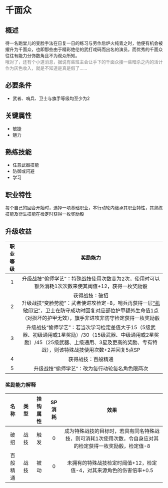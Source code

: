 # 千面众

## 概述

待一名跑堂儿的变脸手法在日复一日的练习与劳作后炉火纯青之时，他便有机会被擢升为千面众，也即那些由于精彩绝伦的武打戏码而出名的演员，而优秀的千面众往往有能力分饰数角且不为观众所知。<br><font color=' #808080 '>哦对了，还有个小道消息，据说有些班主会让手下的千面众接一些暗杀之内的活计作为灰色收入，就是不知道是真是假了……</font>

## 必要条件

* 武者、哨兵、卫士与旗手等级均至少为2

## 关键属性

* 敏捷
* 魅力

## 熟练技能

* 任意武器技能
* 防御或闪避
* 学习

## 职业特性

每个自己的回合开始时，选择一项基础职业，本行动轮内继承其职业特性，其熟练技能及衍生技能在检定时获得一枚奖励骰

## 升级收益

职业等级|奖励能力
:--:|:--:
1|升级战技“偷师学艺”：特殊战技使用次数变为2次，使用时可以额外消耗1次次数来使其阈值+12，获得一枚奖励骰
2|获得战技：破招<br>升级战技“变脸势能”：武者使进攻检定-8，哨兵再获得一层<a href="../../../../../status/mark/#机敏印记" target="_blank">“机敏印记”</a>，卫士在防守成功时回复对应部位护甲额外生命值1点（对损坏的护甲无效），旗手非进攻非防守检定获得一枚奖励骰
3|升级战技“偷师学艺”：若当次学习检定差值大于15（5级武器、初级通用或1星奖励）/30（15级武器、中级通用或2星奖励）/45（25级武器、上级通用、3星及更高的奖励、专有特战），则该特殊战技使用次数+2并回复5点SP
4|获得战技：百般精通
5|升级战技“偷师学艺”：改为每行动轮每名角色限两次

### 奖励能力解释

名称|类型|挂钩属性|SP消耗|效果
:--:|:--:|:--:|:--:|:--:
破招|战技|触发|0|成为特殊战技的目标时，若具有同名特殊战技，则可消耗1次使用次数，令自身应对其的检定获得一枚奖励骰，检定值-8
百般精通|战技|被动|0|未拥有的特殊战技检定时阈值+12，检定值-4，对其来源角色的伤害倍率+0.5
